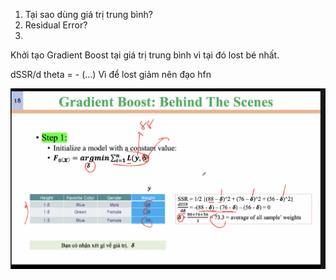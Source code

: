 1. Tại sao dùng giá trị trung bình?
2. Residual Error?
3. 

Khởi tạo Gradient Boost tại giá trị trung bình vì tại đó lost bé nhất. 

dSSR/d theta = - (...) Vì để lost giảm nên đạo hfn 

![1757511829580](image/Gradient_Boost_2025-10-09/1757511829580.png)
